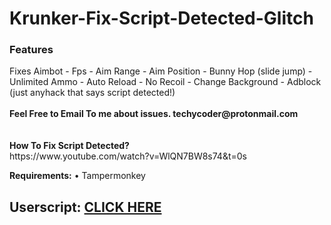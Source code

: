 # Krunker-Fix-Script-Detected-Glitch
<h3>Features</h3>
Fixes Aimbot - Fps - Aim Range - Aim Position - Bunny Hop (slide jump) - Unlimited Ammo - Auto Reload - No Recoil - Change Background - Adblock (just anyhack that says script detected!)
</br></br>
<b>Feel Free to Email To me about issues. techycoder@protonmail.com</b></br>
</br>
</br>
<b>How To Fix Script Detected?</b></br>
https://www.youtube.com/watch?v=WlQN7BW8s74&t=0s



<b>Requirements:</b> • Tampermonkey</br>

<h2>Userscript: <a href="https://greasyfork.org/scripts/386421-techycoder-s-fix-script-detected-script-hack/code/TechyCoder's%20Fix%20Script%20Detected%20Script%20Hack!!.user.js">CLICK HERE</a></h2>



